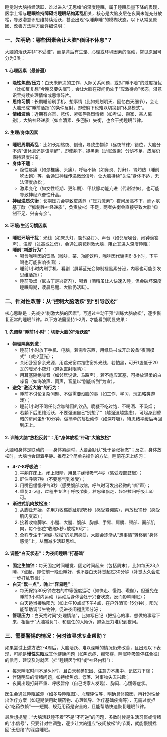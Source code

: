 睡觉时大脑持续活跃、难以进入“无思绪”的深度睡眠，属于睡眠质量下降的表现，医学上常与**睡眠维持障碍**或**睡眠结构紊乱**相关，核心是大脑皮层在夜间未能充分放松，导致潜意识思维持续活跃，甚至出现“似睡非睡”的模糊状态。以下从常见原因、改善方法两方面详细说明：


### 一、先明确：哪些因素会让大脑“夜间不休息”？
大脑的活跃并非“不受控”，而是背后有生理、心理或环境因素的驱动，常见原因可分为3类：

#### 1. 心理因素（最普遍）
- **隐性焦虑/压力**：白天未解决的工作、人际关系问题，或对“睡不着”的过度担忧（比如反复想“今晚又要失眠”），会让大脑在夜间仍处于“应激待命”状态，潜意识里持续处理情绪或思维碎片。
- **思维习惯**：长期睡前刷手机、想事情（比如规划明天、回忆白天细节），会让大脑形成“睡前活跃”的条件反射，即使躺下也难以切换到“休息模式”。
- **情绪波动**：近期有兴奋、悲伤、紧张等强烈情绪（如考试、搬家、亲人离别），大脑神经递质（如血清素、多巴胺）失衡，也会干扰睡眠节律。

#### 2. 生理/身体因素
- **睡眠周期紊乱**：比如长期熬夜、倒班，导致生物钟（昼夜节律）错位，大脑分不清“该休息还是该清醒”，即使躺下，褪黑素（助眠激素）分泌不足，皮层仍保持轻度兴奋。
- **身体不适**：
  - 隐性疼痛（如颈椎痛、头痛）、呼吸不畅（如鼻炎、打鼾）、胃灼热（睡前吃太饱）等，会通过神经传递微弱信号，让大脑持续“关注”身体不适，无法深度放松；
  - 激素变化（如女性经期、更年期）、甲状腺功能亢进（代谢过快），也可能导致神经兴奋性升高。
- **神经递质失衡**：长期压力会导致皮质醇（“压力激素”）夜间居高不下，而γ-氨基丁酸（“抑制性神经递质”，负责放松）不足，两者失衡会直接导致大脑“抑制不足、兴奋有余”。

#### 3. 环境/生活习惯因素
- **睡眠环境干扰**：光线（如床头灯、窗外路灯）、声音（如邻居噪音、闹钟滴答声）、温度（过高或过低），会通过感官刺激大脑，阻止其进入深度睡眠；
- **睡前“刺激行为”**：
  - 喝含咖啡因的饮品（咖啡、茶、功能饮料，咖啡因代谢需6-8小时，下午喝也可能影响夜间）；
  - 睡前1小时内刷手机、看剧（屏幕蓝光会抑制褪黑素分泌，内容也可能引发思维活跃）；
  - 睡前吸烟（尼古丁是兴奋剂）、喝酒（酒精虽让人快速入睡，但会破坏深度睡眠周期，凌晨易醒、大脑仍活跃）。


### 二、针对性改善：从“控制大脑活跃”到“引导放松”
核心思路是：先减少“刺激大脑的因素”，再通过主动干预“训练大脑放松”，逐步恢复正常的睡眠节律。以下方法需坚持1-2周，才能看到明显效果：

#### 1. 先调整“睡前1小时”：切断大脑的“活跃源”
- **物理隔离刺激**：
  - 睡前1小时放下手机、电脑，若需看东西，用纸质书或开启设备“夜间模式”（减少蓝光）；
  - 关闭卧室多余光源，用遮光窗帘挡住窗外光线，若怕黑，可开1盏低于20瓦的暖光小夜灯（避免直射眼睛）；
  - 用耳塞隔绝噪音（如邻居说话、马路声），若不适应耳塞，可播放轻柔的白噪音（如海浪声、雨声，音量以“刚能听到”为宜）。
- **避免“激活大脑”的行为**：
  - 睡前不讨论复杂问题、不做需要动脑的事（如工作、学习、玩策略类游戏）；
  - 睡前1小时不喝任何含咖啡因的饮品，晚餐不吃过饱、不喝酒、不吸烟；
  - 若躺下后思维活跃，不要强迫自己“别想了”（越强迫越焦虑），可起身到昏暗的房间坐5-10分钟，做简单的放松动作（如深呼吸），待思绪平缓后再回到床上。

#### 2. 训练大脑“放松反射”：用“身体放松”带动“大脑放松”
大脑和身体是联动的——身体紧绷时，大脑会默认“处于紧张状态”；反之，身体放松时，大脑也会跟着平静。推荐2个简单易操作的方法，睡前在床上练习：
- **4-7-8呼吸法**：
  1. 平躺在床上，闭上眼睛，用鼻子缓慢吸气4秒（感受腹部鼓起）；
  2. 屏住呼吸7秒（不要憋气到难受）；
  3. 用嘴巴缓慢呼气8秒（感受腹部收缩，呼气时可发出轻微的“嘶”声）；
  4. 重复3-5组，过程中专注于呼吸节奏，若思绪飘走，轻轻拉回呼吸上即可。
- **渐进式肌肉放松法**：
  1. 从脚趾开始，先用力收缩脚趾肌肉5秒（感受紧绷感），再放松10秒（感受肌肉变软）；
  2. 接着收缩脚掌、小腿、大腿、腹部、胸部、手臂、肩膀、颈部、面部肌肉，每个部位“收缩5秒+放松10秒”；
  3. 全程专注于“紧绷-放松”的肌肉感受，大脑会逐渐从“想事情”转移到“身体感觉”上，从而减少活跃思维。

#### 3. 调整“白天状态”：为夜间睡眠“打基础”
- **固定生物钟**：每天固定时间睡觉、固定时间起床（包括周末），比如每天23点睡、7点起，即使前一晚没睡好，也不要白天补觉超过30分钟（补觉太久会进一步打乱节律）；
- **白天“累一点”，晚上“容易睡”**：
  - 每天保持30分钟左右的中等强度运动（如快走、慢跑、瑜伽），但避免在睡前3小时内运动（运动后身体会处于兴奋状态，反而影响睡眠）；
  - 白天适当接触阳光（如上午10点或下午4点，在户外晒10-15分钟），阳光能帮助调节生物钟，促进夜间褪黑素分泌；
- **管理压力**：白天找时间“处理情绪”，比如写日记（把担心的事、想做的事写下来，相当于“大脑减负”）、和信任的人倾诉，避免压力堆积到夜间。


### 三、需要警惕的情况：何时该寻求专业帮助？
如果尝试上述方法2-4周后，大脑活跃、难以深睡的情况仍未改善，且出现以下表现，可能是**慢性失眠**或其他健康问题（如焦虑症、抑郁症、睡眠呼吸暂停综合征）的信号，建议及时就医（挂“睡眠医学科”或“神经内科”）：
- 每天睡眠时间不足5小时，且白天频繁犯困、注意力不集中、记忆力下降；
- 伴随明显的情绪问题，如持续焦虑、低落、对事物失去兴趣；
- 夜间出现打鼾严重、呼吸暂停（自己或家人发现）、胸闷、心慌等症状。

医生会通过睡眠监测（如多导睡眠图）、心理评估等，明确具体原因，再针对性给出治疗方案（如短期使用助眠药物、心理疏导、治疗基础疾病等），无需过度担心“吃药依赖”——短期、规范用药是安全的，且能帮助快速恢复睡眠节律。


最后想提醒：“大脑活跃睡不着”不是“不可逆”的问题，多数时候是生活习惯或情绪的“小信号”，只要针对性调整，逐步让大脑适应“夜间放松”的节奏，就能慢慢找回“无思绪”的深度睡眠。